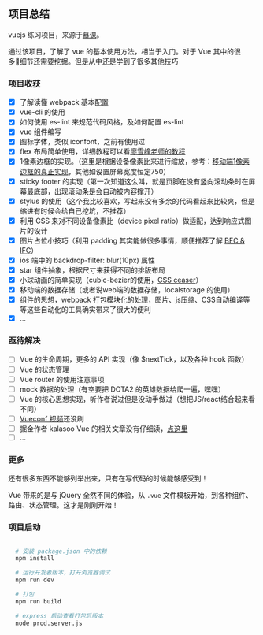 ## 项目总结

vuejs 练习项目，来源于[慕课](http://coding.imooc.com/class/74.html)。

通过该项目，了解了 vue 的基本使用方法，相当于入门。对于 Vue 其中的很多细节还需要挖掘。但是从中还是学到了很多其他技巧

### 项目收获

- [x] 了解读懂 webpack 基本配置
- [x] vue-cli 的使用
- [x] 如何使用 es-lint 来规范代码风格，及如何配置 es-lint
- [x] vue 组件编写
- [x] 图标字体，类似 iconfont，之前有使用过
- [x] flex 布局简单使用，详细教程可以看[廖雪峰老师的教程](www.ruanyifeng.com/blog/2015/07/flex-examples.html)
- [x] 1像素边框的实现。（这里是根据设备像素比来进行缩放，参考：[移动端1像素边框的真正实现](blog.csdn.net/zfangls/article/details/53338655)，其他如设置屏幕宽度恒定750）
- [x] sticky footer 的实现（第一次知道这么叫，就是页脚在没有竖向滚动条时在屏幕最底部，出现滚动条是会自动被内容撑开）
- [x] stylus 的使用（这个我比较喜欢，写起来没有多余的代码看起来比较爽，但是缩进有时候会给自己挖坑，不推荐）
- [x] 利用 CSS 来对不同设备像素比（device pixel ratio）做适配，达到响应式图片的设计
- [x] 图片占位小技巧（利用 padding 其实能做很多事情，顺便推荐了解 [BFC & IFC](http://www.zhangxinxu.com/wordpress/2015/02/css-deep-understand-flow-bfc-column-two-auto-layout/)）
- [x] ios 端中的 backdrop-filter: blur(10px) 属性
- [x] star 组件抽象，根据尺寸来获得不同的排版布局
- [x] 小球动画的简单实现（cubic-bezier的使用，[CSS ceaser](https://matthewlein.com/ceaser/)）
- [x] 移动端的数据存储（或者说web端的数据存储，localstorage 的使用）
- [x] 组件的思想，webpack 打包模块化的处理，图片、js压缩、CSS自动编译等等这些自动化的工具确实带来了很大的便利
- [x] ...

### 亟待解决

- [ ] Vue 的生命周期，更多的 API 实现（像 $nextTick，以及各种 hook 函数）
- [ ] Vue 的状态管理
- [ ] Vue router 的使用注意事项
- [ ] mock 数据的处理（有空要把 DOTA2 的英雄数据给爬一遍，嘿嘿）
- [ ] Vue 的核心思想实现，听作者说过但是没动手做过（想把JS/react结合起来看不同）
- [ ] [Vueconf 视频](https://ke.qq.com/course/200463)还没刷
- [ ] 掘金作者 kalasoo Vue 的相关文章没有仔细读，[点这里](https://juejin.im/post/591fa2d0a0bb9f005f3ccd1b)
- [ ] ...

### 更多

还有很多东西不能够列举出来，只有在写代码的时候能够感受到！

Vue 带来的是与 jQuery 全然不同的体验，从 `.vue` 文件模板开始，到各种组件、路由、状态管理。这才是刚刚开始！

### 项目启动

```bash

  # 安装 package.json 中的依赖
  npm install

  # 运行开发者版本，打开浏览器调试
  npm run dev

  # 打包
  npm run build

  # express 启动查看打包后版本
  node prod.server.js

```

